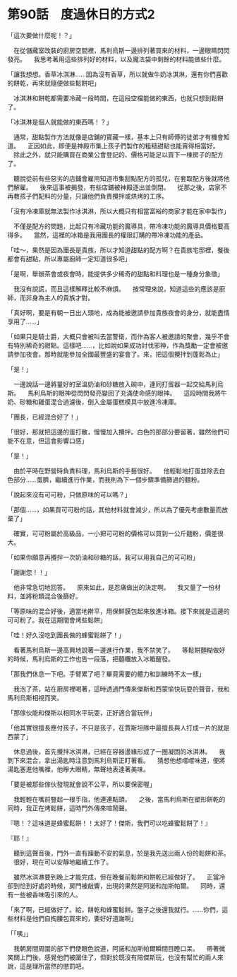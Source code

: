 # 第90話　度過休日的方式2

「這次要做什麼呢！？」

　在從儲藏室改裝的廚房空間裡，馬利烏斯一邊排列著買來的材料，一邊眼睛閃閃發亮。
　我思考著用這些排列好的材料，以及魔法袋中剩餘的材料能做些什麼。

「讓我想想。香草冰淇淋……因為沒有香草，所以就做牛奶冰淇淋，還有你們喜歡的餅乾，再來就隨便做些鬆餅吧」

　冰淇淋和餅乾都需要冷藏一段時間，在這段空檔能做的東西，也就只想到鬆餅了。

「冰淇淋是個人就能做的東西嗎！？」

　通常，甜點製作方法就像是店鋪的寶藏一樣，基本上只有師傅的徒弟才有機會知道。
　正因如此，即便是神殿市集上孩子們製作的粗糙甜點也能賣得相當好。
　除此之外，就只能購買在商業公會登記的、價格可能足以買下一棟房子的配方了。

　聽說從前有些惡劣的店鋪會雇用知道市集甜點配方的孤兒，在套取配方後就將他們解雇。
　後來這事被揭發，有些店鋪被神殿逐出並倒閉。
　從那之後，店家不再教孩子們配料的分量，只讓他們負責攪拌或烘烤的工序。

「沒有冷凍庫就無法製作冰淇淋，所以大概只有相當富裕的商家才能在家中製作」

　不僅是配方的問題，比起只有冷藏功能的魔導具，帶冷凍功能的魔導具價格要高得多。
　當然，這裡的冰箱是我用團長的權限訂購的帶冷凍功能的產品。

「哇～，果然是因為團長是貴族，所以才知道甜點的配方啊？在貴族宅邸裡，餐後都會有甜點，所以專屬廚師一定知道很多吧」

「是啊，舉辦茶會或夜會時，能提供多少稀奇的甜點和料理也是一種身分象徵」

　我沒有說謊，而且這樣解釋比較不麻煩。
　按常理來說，知道這些的應該是廚師，而非身為主人的貴族才對。

「真好啊，要是有朝一日出人頭地，成為能被邀請參加貴族夜會的身分，就能盡情享用了……」

「如果只是騎士爵，大概只會被叫去當警衛，而作為客人被邀請的聚會，幾乎不會有特別稀奇的甜點。這樣吧……，比如說如果成功討伐邪神，作為獎勵一定會被邀請參加夜會。那時就能參加全國最豐盛的宴會了。來，把這個攪拌到蓬鬆為止」

「是！」

　一邊說話一邊將量好的室溫奶油和砂糖放入碗中，連同打蛋器一起交給馬利烏斯。
　馬利烏斯的眼神從閃閃發亮變回了充滿使命感的眼神。
　這段時間我將牛奶、砂糖和雞蛋混合過濾後，倒入金屬蛋糕模具中放進冷凍庫。

「團長，已經混合好了！」

「很好，那就把這邊的蛋打散，慢慢加入攪拌。白色的那部分要留著，雖然他們可能不在意，但這會影響口感」

「是！」

　由於平時在野營時負責料理，馬利烏斯的手藝很好。
　他輕鬆地打蛋並除去白色部分……蛋臍，繼續進行作業，而我則為下一個步驟準備篩過的麵粉。

「說起來沒有可可粉，只做原味的可以嗎？」

「那個……，如果買可可粉的話，其他材料就會減少，所以為了優先考慮數量而放棄了」

　確實，可可粉屬於高級品，一小把可可粉的價格可以買到一公斤麵粉，價差很大。

「如果你願意再攪拌一次奶油和砂糖的話，我可以用我自己的可可粉」

「謝謝您！！」

　他非常急切地回答。
　原來如此，是忍痛做出的決定啊。
　我又量了一份材料，並將粉類混合後篩好。

「等原味的混合好後，適當地擀平，用保鮮膜包起來放進冰箱。接下來就是這邊的可可粉了。我在這期間會烤些鬆餅」

「哇！好久沒吃到團長做的蜂蜜鬆餅了！」

　看著馬利烏斯一邊高興地說著一邊進行作業，我不禁笑了。
　等鬆餅麵糊做好的時候，馬利烏斯的工作也告一段落，把麵糰放入冰箱醒發。

「那我們休息一下吧。手臂累了吧？畢竟需要的體力和訓練時不太一樣」

　我泡了茶，站在廚房裡喝著，這時透過門傳來傑斯和西蒙愉快玩耍的聲音，我和馬利烏斯相視而笑。

「那傢伙能和傑斯以相同水平玩耍，正好適合當玩伴」

「他其實很擅長應付孩子，不只是孩子，在賈斯坦隊中最擅長與人打成一片的就是西蒙了」

　休息過後，首先攪拌冰淇淋，已經在容器邊緣形成了一圈凝固的冰淇淋。
　我剝下來混合，拿出湯匙時注意到馬利烏斯正盯著看。
　猜想他想嚐嚐味道，便將湯匙塞進他嘴裡，他睜大眼睛，無聲地表達著美味。

「要是被那些傢伙發現就會說不公平，所以要保密喔」

　我輕輕在嘴前豎起一根手指，他連連點頭。
　之後，當馬利烏斯在塑形餅乾的同時，我正在烤鬆餅，這時門外傳來喧鬧聲。

『嗯！？這味道是蜂蜜鬆餅！！太好了！傑斯，我們可以吃蜂蜜鬆餅了！』

『耶！』

　聽到這聲音後，門外一直有躁動不安的氣息，於是我先送出兩人份的鬆餅和茶。
　很好，現在可以安靜地繼續工作了。

　雖然冰淇淋要到晚上才能完成，但在晚餐前鬆餅和餅乾已經做好了。
　正當冷卻到恰到好處的時候，房門被敲響，出現的果然是阿諾和加斯帕爾。
　同時，還有一些被香味吸引來的人。

「來了啊，已經做好了。給，餅乾和蜂蜜鬆餅。盤子之後還我就行。……你們，這些材料是他們自掏腰包買來的，要好好道謝啊」

「「咦」」

　我朝房間周圍的部下們使眼色說道，阿諾和加斯帕爾瞬間目瞪口呆。
　帶著微笑關上門後，感覺他們被圍住了，但對於既沒有陪傑斯玩，也沒有幫忙的兩人來說，這是理所當然的懲罰吧。